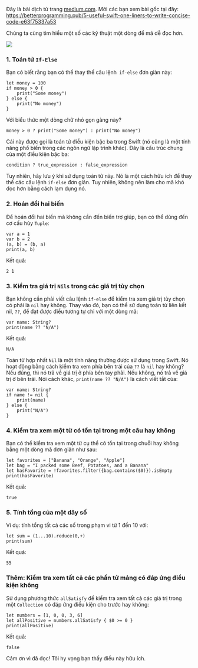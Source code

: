Đây là bài dịch từ trang [medium.com](https://medium.com/). Mời các bạn xem bài gốc tại đây: https://betterprogramming.pub/5-useful-swift-one-liners-to-write-concise-code-e63f75337a53

Chúng ta cùng tìm hiểu một số các kỹ thuật một dòng để mã dễ đọc hơn.

![](https://images.viblo.asia/613073fc-8a96-4db6-9ee6-2d89402fcebf.jpeg)

### 1. Toán tử `If-Else`
Bạn có biết rằng bạn có thể thay thế câu lệnh` if-else` đơn giản này:
```
let money = 100
if money > 0 {
    print("Some money")
} else {
    print("No money")
}
```
Với biểu thức một dòng chữ nhỏ gọn gàng này?
```
money > 0 ? print("Some money") : print("No money")
```
Cái này được gọi là toán tử điều kiện bậc ba trong Swift (nó cũng là một tính năng phổ biến trong các ngôn ngữ lập trình khác).
Đây là cấu trúc chung của một điều kiện bậc ba:
```
condition ? true_expression : false_expression
```
Tuy nhiên, hãy lưu ý khi sử dụng toán tử này. Nó là một cách hữu ích để thay thế các câu lệnh `if-else` đơn giản. Tuy nhiên, không nên làm cho mã khó đọc hơn bằng cách lạm dụng nó.
### 2. Hoán đổi hai biến
Để hoán đổi hai biến mà không cần đến biến trợ giúp, bạn có thể dùng đến cơ cấu hủy `Tuple`:
```
var a = 1
var b = 2
(a, b) = (b, a)
print(a, b)
```
Kết quả:
```
2 1
```
### 3. Kiểm tra giá trị `Nils` trong các giá trị tùy chọn
Bạn không cần phải viết câu lệnh `if-else` để kiểm tra xem giá trị tùy chọn có phải là `nil` hay không. Thay vào đó, bạn có thể sử dụng toán tử liên kết nil, `??`, để đạt được điều tương tự chỉ với một dòng mã:
```
var name: String?
print(name ?? "N/A")
```
Kết quả:
```
N/A
```
Toán tử hợp nhất `Nil` là một tính năng thường được sử dụng trong Swift. Nó hoạt động bằng cách kiểm tra xem phía bên trái của `??` là `nil` hay không? Nếu đúng, thì nó trả về giá trị ở phía bên tay phải. Nếu không, nó trả về giá trị ở bên trái.
Nói cách khác, `print(name ?? "N/A")` là cách viết tắt của:
```
var name: String?
if name != nil {
    print(name)
} else {
    print("N/A")
}
```
### 4. Kiểm tra xem một từ có tồn tại trong một câu hay không
Bạn có thể kiểm tra xem một từ cụ thể có tồn tại trong chuỗi hay không bằng một dòng mã đơn giản như sau:
```
let favorites = ["Banana", "Orange", "Apple"] 
let bag = "I packed some Beef, Potatoes, and a Banana"
let hasFavorite = !favorites.filter({bag.contains($0)}).isEmpty
print(hasFavorite)
```
Kết quả:
```
true
```
### 5. Tính tổng của một dãy số
Ví dụ: tính tổng tất cả các số trong phạm vi từ 1 đến 10 với:
```
let sum = (1...10).reduce(0,+)
print(sum)
```
Kết quả:
```
55
```
### Thêm: Kiểm tra xem tất cả các phần tử mảng có đáp ứng điều kiện không
Sử dụng phương thức `allSatisfy` để kiểm tra xem tất cả các giá trị trong một `Collection` có đáp ứng điều kiện cho trước hay không:
```
let numbers = [1, 0, 0, 3, 6]
let allPositive = numbers.allSatisfy { $0 >= 0 }
print(allPositive)
```
Kết quả:
```
false
```

Cảm ơn vì đã đọc! Tôi hy vọng bạn thấy điều này hữu ích.